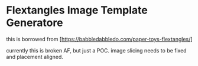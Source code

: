 # Flextangles Image Template Generatore

this is borrowed from [https://babbledabbledo.com/paper-toys-flextangles/]

currently this is broken AF, but just a POC.  image slicing needs to be fixed and placement aligned.  

